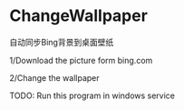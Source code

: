 # ChangeWallpaper
自动同步Bing背景到桌面壁纸


1/Download the picture form bing.com

2/Change the wallpaper


TODO:
  Run this program in windows service
